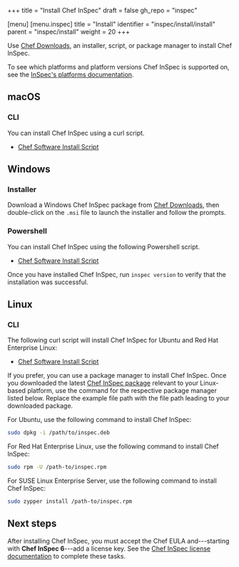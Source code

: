 +++
title = "Install Chef InSpec"
draft = false
gh_repo = "inspec"

[menu]
  [menu.inspec]
    title = "Install"
    identifier = "inspec/install/install"
    parent = "inspec/install"
    weight = 20
+++

Use [Chef Downloads](https://www.chef.io/downloads), an installer, script, or package manager to install Chef InSpec.

To see which platforms and platform versions Chef InSpec is supported on, see the [InSpec's platforms documentation](/inspec/platforms/).

## macOS

### CLI

You can install Chef InSpec using a curl script.

- [Chef Software Install Script](/install_omnibus/)

## Windows

### Installer

Download a Windows Chef InSpec package from [Chef Downloads](https://www.chef.io/downloads),
then double-click on the `.msi` file to launch the installer and follow the prompts.

### Powershell

You can install Chef InSpec using the following Powershell script.

- [Chef Software Install Script](/install_omnibus/)

Once you have installed Chef InSpec, run `inspec version` to verify that the installation
was successful.

## Linux

### CLI

The following curl script will install Chef InSpec for Ubuntu and Red Hat Enterprise Linux:

- [Chef Software Install Script](/install_omnibus/)

If you prefer, you can use a package manager to install Chef InSpec.
Once you downloaded the latest [Chef InSpec package](https://www.chef.io/downloads)
relevant to your Linux-based platform, use the command for the respective package
manager listed below. Replace the example file path with the file path leading to
your downloaded package.

For Ubuntu, use the following command to install Chef InSpec:

```bash
sudo dpkg -i /path/to/inspec.deb
```

For Red Hat Enterprise Linux, use the following command to install Chef InSpec:

```bash
sudo rpm -U /path-to/inspec.rpm
```

For SUSE Linux Enterprise Server, use the following command to install Chef InSpec:

```bash
sudo zypper install /path-to/inspec.rpm
```

## Next steps

After installing Chef InSpec, you must accept the Chef EULA and---starting with **Chef InSpec 6**---add a license key.
See the [Chef InSpec license documentation](/inspec/license/) to complete these tasks.
